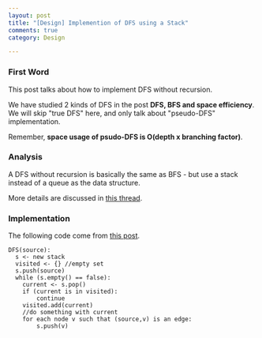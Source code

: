 ```yaml
---
layout: post
title: "[Design] Implemention of DFS using a Stack"
comments: true
category: Design

---
```



### First Word

This post talks about how to implement DFS without recursion. 

We have studied 2 kinds of DFS in the post __DFS, BFS and space efficiency__. We will skip "true DFS" here, and only talk about "pseudo-DFS" implementation. 

Remember, __space usage of psudo-DFS is O(depth x branching factor)__. 

### Analysis

A DFS without recursion is basically the same as BFS - but use a stack instead of a queue as the data structure. 

More details are discussed in [this thread](http://stackoverflow.com/questions/21508765/how-to-implement-depth-first-search-for-graph-with-non-recursive-aprroach). 

### Implementation

The following code come from [this post](http://stackoverflow.com/a/21508819).

    DFS(source):
      s <- new stack
      visited <- {} //empty set
      s.push(source)
      while (s.empty() == false):
        current <- s.pop()
        if (current is in visited):
            continue
        visited.add(current)
        //do something with current
        for each node v such that (source,v) is an edge:
            s.push(v)
